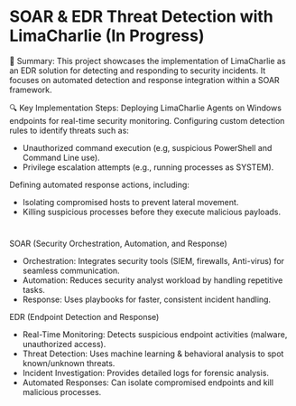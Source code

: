 #  SOAR & EDR Threat Detection with LimaCharlie (In Progress)

📝 Summary:
This project showcases the implementation of LimaCharlie as an EDR solution for detecting and responding to security incidents. It focuses on automated detection and response integration within a SOAR framework.


🔍 Key Implementation Steps:
Deploying LimaCharlie Agents on Windows endpoints for real-time security monitoring.
Configuring custom detection rules to identify threats such as:
- Unauthorized command execution (e.g, suspicious PowerShell and Command Line use).
- Privilege escalation attempts (e.g., running processes as SYSTEM).

Defining automated response actions, including:
- 	Isolating compromised hosts to prevent lateral movement.
- Killing suspicious processes before they execute malicious payloads.

#
SOAR (Security Orchestration, Automation, and Response)

- Orchestration: Integrates security tools (SIEM, firewalls, Anti-virus) for seamless communication.
- Automation: Reduces security analyst workload by handling repetitive tasks.
- Response: Uses playbooks for faster, consistent incident handling.

EDR (Endpoint Detection and Response)

- Real-Time Monitoring: Detects suspicious endpoint activities (malware, unauthorized access).
- Threat Detection: Uses machine learning & behavioral analysis to spot known/unknown threats.
- Incident Investigation: Provides detailed logs for forensic analysis.
- Automated Responses: Can isolate compromised endpoints and kill malicious processes.
